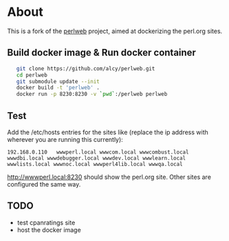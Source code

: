 # About

This is a fork of the [perlweb](https://github.com/perlorg/perlweb) project, aimed at dockerizing the perl.org sites. 

## Build docker image & Run docker container
```sh
   git clone https://github.com/alcy/perlweb.git
   cd perlweb
   git submodule update --init
   docker build -t 'perlweb' .
   docker run -p 8230:8230 -v `pwd`:/perlweb perlweb
```

## Test
Add the /etc/hosts entries for the sites like (replace the ip address with wherever you are running this currently): 
```
192.168.0.110   wwwperl.local wwwcom.local wwwcombust.local wwwdbi.local wwwdebugger.local wwwdev.local wwwlearn.local wwwlists.local wwwnoc.local wwwperl4lib.local wwwqa.local
```
http://wwwperl.local:8230 should show the perl.org site. Other sites are configured the same way. 

## TODO
- test cpanratings site
- host the docker image 


